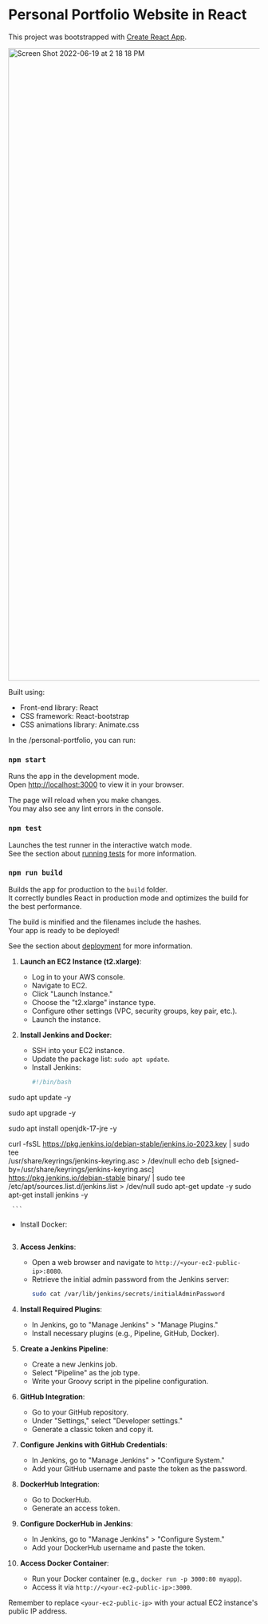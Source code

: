 # Personal Portfolio Website in React

This project was bootstrapped with [Create React App](https://github.com/facebook/create-react-app).

<img width="1266" alt="Screen Shot 2022-06-19 at 2 18 18 PM" src="https://user-images.githubusercontent.com/50160672/174933373-1ba6cadf-1c9a-48c3-aa58-984d0bd62d82.png">

Built using:

- Front-end library: React
- CSS framework: React-bootstrap
- CSS animations library: Animate.css

In the /personal-portfolio, you can run:

### `npm start`

Runs the app in the development mode.\
Open [http://localhost:3000](http://localhost:3000) to view it in your browser.

The page will reload when you make changes.\
You may also see any lint errors in the console.

### `npm test`

Launches the test runner in the interactive watch mode.\
See the section about [running tests](https://facebook.github.io/create-react-app/docs/running-tests) for more information.

### `npm run build`

Builds the app for production to the `build` folder.\
It correctly bundles React in production mode and optimizes the build for the best performance.

The build is minified and the filenames include the hashes.\
Your app is ready to be deployed!

See the section about [deployment](https://facebook.github.io/create-react-app/docs/deployment) for more information.


1. **Launch an EC2 Instance (t2.xlarge)**:
   - Log in to your AWS console.
   - Navigate to EC2.
   - Click "Launch Instance."
   - Choose the "t2.xlarge" instance type.
   - Configure other settings (VPC, security groups, key pair, etc.).
   - Launch the instance.

2. **Install Jenkins and Docker**:
   - SSH into your EC2 instance.
   - Update the package list: `sudo apt update`.
   - Install Jenkins: 
     ```bash
     #!/bin/bash

sudo apt update -y

sudo apt upgrade -y 

sudo apt install openjdk-17-jre -y

curl -fsSL https://pkg.jenkins.io/debian-stable/jenkins.io-2023.key | sudo tee \
  /usr/share/keyrings/jenkins-keyring.asc > /dev/null
echo deb [signed-by=/usr/share/keyrings/jenkins-keyring.asc] \
  https://pkg.jenkins.io/debian-stable binary/ | sudo tee \
  /etc/apt/sources.list.d/jenkins.list > /dev/null
sudo apt-get update -y 
sudo apt-get install jenkins -y

     ```
   - Install Docker:
     ```bash

3. **Access Jenkins**:
   - Open a web browser and navigate to `http://<your-ec2-public-ip>:8080`.
   - Retrieve the initial admin password from the Jenkins server:
     ```bash
     sudo cat /var/lib/jenkins/secrets/initialAdminPassword
     ```

4. **Install Required Plugins**:
   - In Jenkins, go to "Manage Jenkins" > "Manage Plugins."
   - Install necessary plugins (e.g., Pipeline, GitHub, Docker).

5. **Create a Jenkins Pipeline**:
   - Create a new Jenkins job.
   - Select "Pipeline" as the job type.
   - Write your Groovy script in the pipeline configuration.

6. **GitHub Integration**:
   - Go to your GitHub repository.
   - Under "Settings," select "Developer settings."
   - Generate a classic token and copy it.

7. **Configure Jenkins with GitHub Credentials**:
   - In Jenkins, go to "Manage Jenkins" > "Configure System."
   - Add your GitHub username and paste the token as the password.

8. **DockerHub Integration**:
   - Go to DockerHub.
   - Generate an access token.

9. **Configure DockerHub in Jenkins**:
   - In Jenkins, go to "Manage Jenkins" > "Configure System."
   - Add your DockerHub username and paste the token.

10. **Access Docker Container**:
    - Run your Docker container (e.g., `docker run -p 3000:80 myapp`).
    - Access it via `http://<your-ec2-public-ip>:3000`.

Remember to replace `<your-ec2-public-ip>` with your actual EC2 instance's public IP address.
